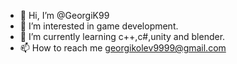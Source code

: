 - 👋 Hi, I’m @GeorgiK99
- 👀 I’m interested in game development.
- 🌱 I’m currently learning  c++,c#,unity and blender.
- 📫 How to reach me georgikolev9999@gmail.com

<!---
GeorgiK99/GeorgiK99 is a ✨ special ✨ repository because its `README.md` (this file) appears on your GitHub profile.
You can click the Preview link to take a look at your changes.
--->
